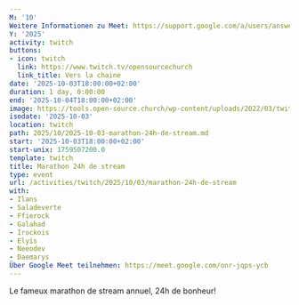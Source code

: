 ```yaml
---
M: '10'
Weitere Informationen zu Meet: https://support.google.com/a/users/answer/9282720
Y: '2025'
activity: twitch
buttons:
- icon: twitch
  link: https://www.twitch.tv/opensourcechurch
  link_title: Vers la chaine
date: '2025-10-03T18:00:00+02:00'
duration: 1 day, 0:00:00
end: '2025-10-04T18:00:00+02:00'
image: https://tools.open-source.church/wp-content/uploads/2022/03/twitch-banner-osc-logo-all.png
isodate: '2025-10-03'
location: twitch
path: 2025/10/2025-10-03-marathon-24h-de-stream.md
start: '2025-10-03T18:00:00+02:00'
start-unix: 1759507200.0
template: twitch
title: Marathon 24h de stream
type: event
url: /activities/twitch/2025/10/03/marathon-24h-de-stream
with:
- Ilans
- Saladeverte
- Ffierock
- Galahad
- Irockois
- Elyis
- Neeodev
- Daemarys
Über Google Meet teilnehmen: https://meet.google.com/onr-jqps-ycb
---
```

Le fameux marathon de stream annuel, 24h de bonheur!